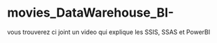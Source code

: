 # movies_DataWarehouse_BI-
 vous trouverez ci joint un video qui explique les SSIS, SSAS et PowerBI 
